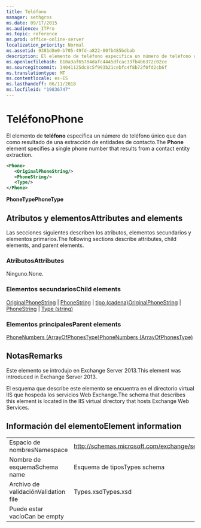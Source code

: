 ```yaml
---
title: Teléfono
manager: sethgros
ms.date: 09/17/2015
ms.audience: ITPro
ms.topic: reference
ms.prod: office-online-server
localization_priority: Normal
ms.assetid: 9381d8e0-b705-49fd-a822-00fb485bdbab
description: El elemento de teléfono especifica un número de teléfono único que dan como resultado de una extracción de entidades de contacto.
ms.openlocfilehash: b10a3af65784dafc4445dfcac33fb4b6372c02ce
ms.sourcegitcommit: 34041125dc8c5f993b21cebfc4f8b72f0fd2cb6f
ms.translationtype: MT
ms.contentlocale: es-ES
ms.lasthandoff: 06/11/2018
ms.locfileid: "19836747"
---
```

# <a name="phone"></a><span data-ttu-id="c1f29-103">Teléfono</span><span class="sxs-lookup"><span data-stu-id="c1f29-103">Phone</span></span>

<span data-ttu-id="c1f29-104">El elemento de **teléfono** especifica un número de teléfono único que dan como resultado de una extracción de entidades de contacto.</span><span class="sxs-lookup"><span data-stu-id="c1f29-104">The **Phone** element specifies a single phone number that results from a contact entity extraction.</span></span> 
  
```XML
<Phone>
   <OriginalPhoneString/>
   <PhoneString/>
   <Type/>
</Phone>
```

 <span data-ttu-id="c1f29-105">**PhoneType**</span><span class="sxs-lookup"><span data-stu-id="c1f29-105">**PhoneType**</span></span>
## <a name="attributes-and-elements"></a><span data-ttu-id="c1f29-106">Atributos y elementos</span><span class="sxs-lookup"><span data-stu-id="c1f29-106">Attributes and elements</span></span>

<span data-ttu-id="c1f29-107">Las secciones siguientes describen los atributos, elementos secundarios y elementos primarios.</span><span class="sxs-lookup"><span data-stu-id="c1f29-107">The following sections describe attributes, child elements, and parent elements.</span></span>
  
### <a name="attributes"></a><span data-ttu-id="c1f29-108">Atributos</span><span class="sxs-lookup"><span data-stu-id="c1f29-108">Attributes</span></span>

<span data-ttu-id="c1f29-109">Ninguno.</span><span class="sxs-lookup"><span data-stu-id="c1f29-109">None.</span></span>
  
### <a name="child-elements"></a><span data-ttu-id="c1f29-110">Elementos secundarios</span><span class="sxs-lookup"><span data-stu-id="c1f29-110">Child elements</span></span>

<span data-ttu-id="c1f29-111">[OriginalPhoneString](originalphonestring.md) | [PhoneString](phonestring.md) | [tipo (cadena)](type-string.md)</span><span class="sxs-lookup"><span data-stu-id="c1f29-111">[OriginalPhoneString](originalphonestring.md) | [PhoneString](phonestring.md) | [Type (string)](type-string.md)</span></span>
  
### <a name="parent-elements"></a><span data-ttu-id="c1f29-112">Elementos principales</span><span class="sxs-lookup"><span data-stu-id="c1f29-112">Parent elements</span></span>

[<span data-ttu-id="c1f29-113">PhoneNumbers (ArrayOfPhonesType)</span><span class="sxs-lookup"><span data-stu-id="c1f29-113">PhoneNumbers (ArrayOfPhonesType)</span></span>](phonenumbers-arrayofphonestype.md)
  
## <a name="remarks"></a><span data-ttu-id="c1f29-114">Notas</span><span class="sxs-lookup"><span data-stu-id="c1f29-114">Remarks</span></span>

<span data-ttu-id="c1f29-115">Este elemento se introdujo en Exchange Server 2013.</span><span class="sxs-lookup"><span data-stu-id="c1f29-115">This element was introduced in Exchange Server 2013.</span></span>
  
<span data-ttu-id="c1f29-116">El esquema que describe este elemento se encuentra en el directorio virtual IIS que hospeda los servicios Web Exchange.</span><span class="sxs-lookup"><span data-stu-id="c1f29-116">The schema that describes this element is located in the IIS virtual directory that hosts Exchange Web Services.</span></span>
  
## <a name="element-information"></a><span data-ttu-id="c1f29-117">Información del elemento</span><span class="sxs-lookup"><span data-stu-id="c1f29-117">Element information</span></span>

|||
|:-----|:-----|
|<span data-ttu-id="c1f29-118">Espacio de nombres</span><span class="sxs-lookup"><span data-stu-id="c1f29-118">Namespace</span></span>  <br/> |http://schemas.microsoft.com/exchange/services/2006/types  <br/> |
|<span data-ttu-id="c1f29-119">Nombre de esquema</span><span class="sxs-lookup"><span data-stu-id="c1f29-119">Schema name</span></span>  <br/> |<span data-ttu-id="c1f29-120">Esquema de tipos</span><span class="sxs-lookup"><span data-stu-id="c1f29-120">Types schema</span></span>  <br/> |
|<span data-ttu-id="c1f29-121">Archivo de validación</span><span class="sxs-lookup"><span data-stu-id="c1f29-121">Validation file</span></span>  <br/> |<span data-ttu-id="c1f29-122">Types.xsd</span><span class="sxs-lookup"><span data-stu-id="c1f29-122">Types.xsd</span></span>  <br/> |
|<span data-ttu-id="c1f29-123">Puede estar vacío</span><span class="sxs-lookup"><span data-stu-id="c1f29-123">Can be empty</span></span>  <br/> ||
   

